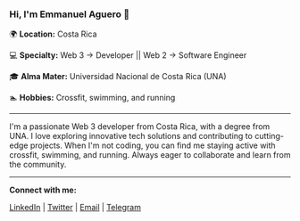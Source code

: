 ### Hi, I'm Emmanuel Aguero 👋

🌍 **Location:** Costa Rica  

💻 **Specialty:**   Web 3 -> Developer || Web 2 -> Software Engineer

🎓 **Alma Mater:** Universidad Nacional de Costa Rica (UNA) 

🏊 **Hobbies:** Crossfit, swimming, and running  

---

I'm a passionate Web 3 developer from Costa Rica, with a degree from UNA. I love exploring innovative tech solutions and contributing to cutting-edge projects. When I'm not coding, you can find me staying active with crossfit, swimming, and running. Always eager to collaborate and learn from the community.

---

**Connect with me:**

[LinkedIn](www.linkedin.com/in/emmanuel-a-504a43117) | [Twitter](https://twitter.com/EmmanuelDevCr) | [Email](emmanuelaguerorojas@gmail.com) | [Telegram](https://t.me/EmmanuelDevCr)
